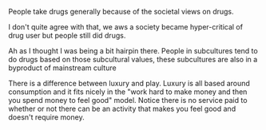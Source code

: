 People take drugs generally because of the societal views on drugs.

I don't quite agree with that, we aws a society became hyper-critical of drug user but people still did drugs.

Ah as I thought I was being a bit hairpin there. People in subcultures tend to do drugs based on those subcultural values, these subcultures are also in a byproduct of mainstream culture

There is a difference between luxury and play. Luxury is all based around consumption and it fits nicely in the "work hard to make money and then you spend money to feel good" model. Notice there is no service paid to whether or not there can be an activity that makes you feel good and doesn't require money.

